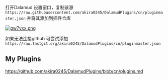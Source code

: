 打开Dalamud 设置窗口，复制该源  
`https://raw.githubusercontent.com/akira0245/DalamudPlugins/cn/pluginmaster.json` 并将其添加到插件仓库

[![gw7vxx.png](https://z3.ax1x.com/2021/05/12/gw7vxx.png)](https://imgtu.com/i/gw7vxx)

如果无法连接github 可尝试添加`https://raw.fastgit.org/akira0245/DalamudPlugins/cn/pluginmaster.json`


## My Plugins

https://github.com/akira0245/DalamudPlugins/blob/cn/plugins.md

